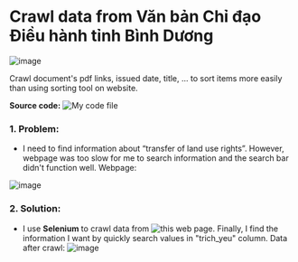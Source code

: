 # Crawl data from Văn bản Chỉ đạo Điều hành tỉnh Bình Dương

![image](https://github.com/TommyNhatNguyen/Crawl-Documents-Data-From-VanBanPhapLuatBinhDuong/assets/86128966/bad77291-8f9b-4c25-ae92-8a52a085ed1d)

Crawl document's pdf links, issued date, title, ... to sort items more easily than using sorting tool on website. 

**Source code:** ![My code file](https://github.com/TommyNhatNguyen/Crawl-Documents-Data-From-VanBanPhapLuatBinhDuong/blob/main/Crawl_data_from_vanbanphapluatBinhDuong.ipynb)

### 1. Problem:
- I need to find information about “transfer of land use rights”. However, webpage was too slow for me to search information and the search bar didn't function well. Webpage:

![image](https://github.com/TommyNhatNguyen/Crawl-Documents-Data-From-VanBanPhapLuatBinhDuong/assets/86128966/4a5c4e57-a096-4563-a411-111673c66788)
### 2. Solution:
- I use **Selenium** to crawl data from ![this web page](https://www.binhduong.gov.vn/chinh-quyen/van-ban-chi-dao-dieu-hanh). Finally, I find the information I want by quickly search values in "trich_yeu" column. Data after crawl: 
![image](https://github.com/TommyNhatNguyen/Crawl-Documents-Data-From-VanBanPhapLuatBinhDuong/assets/86128966/bb70968b-c2f8-41a7-9329-b44ae65c2c74)
